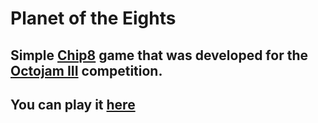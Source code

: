 # Planet of the Eights
## Simple [Chip8](https://en.wikipedia.org/wiki/CHIP-8) game that was developed for the [Octojam III](http://www.awfuljams.com/octojam-iii) competition.
## You can play it [here](http://www.awfuljams.com/octojam-iii/games/planet-of-the-eights)

